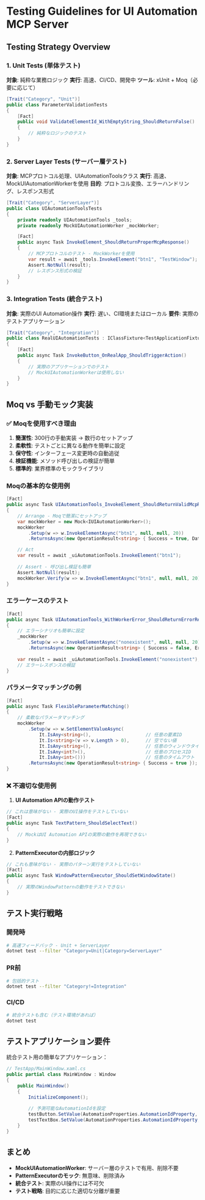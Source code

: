 # Testing Guidelines for UI Automation MCP Server

## Testing Strategy Overview

### 1. Unit Tests (単体テスト)
**対象**: 純粋な業務ロジック
**実行**: 高速、CI/CD、開発中
**ツール**: xUnit + Moq（必要に応じて）

```csharp
[Trait("Category", "Unit")]
public class ParameterValidationTests
{
    [Fact]
    public void ValidateElementId_WithEmptyString_ShouldReturnFalse()
    {
        // 純粋なロジックのテスト
    }
}
```

### 2. Server Layer Tests (サーバー層テスト)
**対象**: MCPプロトコル処理、UIAutomationToolsクラス
**実行**: 高速、MockUIAutomationWorkerを使用
**目的**: プロトコル変換、エラーハンドリング、レスポンス形式

```csharp
[Trait("Category", "ServerLayer")]
public class UIAutomationToolsTests
{
    private readonly UIAutomationTools _tools;
    private readonly MockUIAutomationWorker _mockWorker;

    [Fact]
    public async Task InvokeElement_ShouldReturnProperMcpResponse()
    {
        // MCPプロトコルのテスト - MockWorkerを使用
        var result = await _tools.InvokeElement("btn1", "TestWindow");
        Assert.NotNull(result);
        // レスポンス形式の検証
    }
}
```

### 3. Integration Tests (統合テスト)  
**対象**: 実際のUI Automation操作
**実行**: 遅い、CI環境またはローカル
**要件**: 実際のテストアプリケーション

```csharp
[Trait("Category", "Integration")]
public class RealUIAutomationTests : IClassFixture<TestApplicationFixture>
{
    [Fact]
    public async Task InvokeButton_OnRealApp_ShouldTriggerAction()
    {
        // 実際のアプリケーションでのテスト
        // MockUIAutomationWorkerは使用しない
    }
}
```

## Moq vs 手動モック実装

### ✅ Moqを使用すべき理由

1. **簡潔性**: 300行の手動実装 → 数行のセットアップ
2. **柔軟性**: テストごとに異なる動作を簡単に設定
3. **保守性**: インターフェース変更時の自動追従
4. **検証機能**: メソッド呼び出しの検証が簡単
5. **標準的**: 業界標準のモックライブラリ

### Moqの基本的な使用例

```csharp
[Fact]
public async Task UIAutomationTools_InvokeElement_ShouldReturnValidMcpResponse()
{
    // Arrange - Moqで簡潔にセットアップ
    var mockWorker = new Mock<IUIAutomationWorker>();
    mockWorker
        .Setup(w => w.InvokeElementAsync("btn1", null, null, 20))
        .ReturnsAsync(new OperationResult<string> { Success = true, Data = "Clicked" });

    // Act
    var result = await _uiAutomationTools.InvokeElement("btn1");
    
    // Assert - 呼び出し検証も簡単
    Assert.NotNull(result);
    mockWorker.Verify(w => w.InvokeElementAsync("btn1", null, null, 20), Times.Once);
}
```

### エラーケースのテスト

```csharp
[Fact]
public async Task UIAutomationTools_WithWorkerError_ShouldReturnErrorResponse()
{
    // エラーシナリオも簡単に設定
    _mockWorker
        .Setup(w => w.InvokeElementAsync("nonexistent", null, null, 20))
        .ReturnsAsync(new OperationResult<string> { Success = false, Error = "Element not found" });
              
    var result = await _uiAutomationTools.InvokeElement("nonexistent");
    // エラーレスポンスの検証
}
```

### パラメータマッチングの例

```csharp
[Fact]
public async Task FlexibleParameterMatching()
{
    // 柔軟なパラメータマッチング
    mockWorker
        .Setup(w => w.SetElementValueAsync(
            It.IsAny<string>(),                    // 任意の要素ID
            It.Is<string>(v => v.Length > 0),      // 空でない値
            It.IsAny<string>(),                    // 任意のウィンドウタイトル
            It.IsAny<int?>(),                      // 任意のプロセスID
            It.IsAny<int>()))                      // 任意のタイムアウト
        .ReturnsAsync(new OperationResult<string> { Success = true });
}
```

### ❌ 不適切な使用例

1. **UI Automation APIの動作テスト**
```csharp
// これは意味がない - 実際のUI操作をテストしていない
[Fact]
public async Task TextPattern_ShouldSelectText()
{
    // MockはUI Automation APIの実際の動作を再現できない
}
```

2. **PatternExecutorの内部ロジック**
```csharp
// これも意味がない - 実際のパターン実行をテストしていない
[Fact]
public async Task WindowPatternExecutor_ShouldSetWindowState()
{
    // 実際のWindowPatternの動作をテストできない
}
```

## テスト実行戦略

### 開発時
```bash
# 高速フィードバック - Unit + ServerLayer
dotnet test --filter "Category=Unit|Category=ServerLayer"
```

### PR前
```bash
# 包括的テスト
dotnet test --filter "Category!=Integration"
```

### CI/CD
```bash
# 統合テストも含む（テスト環境があれば）
dotnet test
```

## テストアプリケーション要件

統合テスト用の簡単なアプリケーション：

```csharp
// TestApp/MainWindow.xaml.cs
public partial class MainWindow : Window
{
    public MainWindow()
    {
        InitializeComponent();
        
        // 予測可能なAutomationIdを設定
        testButton.SetValue(AutomationProperties.AutomationIdProperty, "TestButton");
        testTextBox.SetValue(AutomationProperties.AutomationIdProperty, "TestTextBox");
    }
}
```

## まとめ

- **MockUIAutomationWorker**: サーバー層のテストで有用、削除不要
- **PatternExecutorのモック**: 無意味、削除済み
- **統合テスト**: 実際のUI操作には不可欠
- **テスト戦略**: 目的に応じた適切な分離が重要